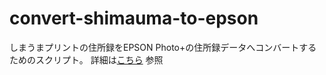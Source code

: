 # convert-shimauma-to-epson
しまうまプリントの住所録をEPSON Photo+の住所録データへコンバートするためのスクリプト。
詳細は[こちら](https://qiita.com/shoutm/items/f2299b1e4830ada79085) 参照
